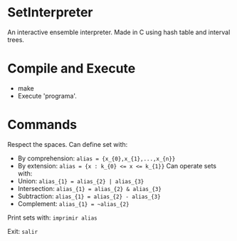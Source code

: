 # SetInterpreter
An interactive ensemble interpreter. Made in C using hash table and interval trees.
# Compile and Execute
- make
- Execute 'programa'.
# Commands
Respect the spaces.
Can define set with:
- By comprehension: `alias = {x_{0},x_{1},...,x_{n}}`
- By extension: `alias = {x : k_{0} <= x <= k_{1}}`
Can operate sets with:
- Union: `alias_{1} = alias_{2} | alias_{3}`
- Intersection: `alias_{1} = alias_{2} & alias_{3}`
- Subtraction: `alias_{1} = alias_{2} - alias_{3}`
- Complement: `alias_{1} = ~alias_{2}`

Print sets with: `imprimir alias`

Exit: `salir`
